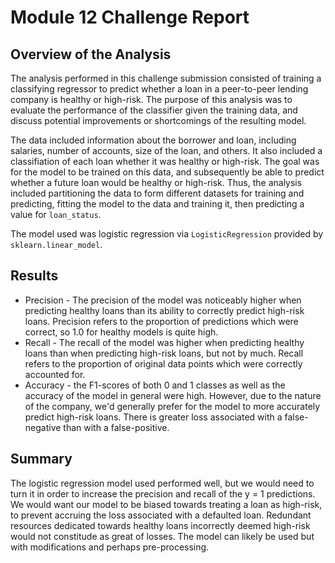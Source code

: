 # Module 12 Challenge Report

## Overview of the Analysis

The analysis performed in this challenge submission consisted of training a classifying regressor to predict whether a loan in a peer-to-peer lending company is healthy or high-risk. The purpose of this analysis was to evaluate the performance of the classifier given the training data, and discuss potential improvements or shortcomings of the resulting model.

The data included information about the borrower and loan, including salaries, number of accounts, size of the loan, and others. It also included a classifiation of each loan whether it was healthy or high-risk. The goal was for the model to be trained on this data, and subsequently be able to predict whether a future loan would be healthy or high-risk. Thus, the analysis included partitioning the data to form different datasets for training and predicting, fitting the model to the data and training it, then predicting a value for `loan_status`. 

The model used was logistic regression via `LogisticRegression` provided by `sklearn.linear_model`.

## Results

* Precision - The precision of the model was noticeably higher when predicting healthy loans than its ability to correctly predict high-risk loans. Precision refers to the proportion of predictions which were correct, so 1.0 for healthy models is quite high.
* Recall - The recall of the model was higher when predicting healthy loans than when predicting high-risk loans, but not by much. Recall refers to the proportion of original data points which were correctly accounted for.
* Accuracy - the F1-scores of both 0 and 1 classes as well as the accuracy of the model in general were high. However, due to the nature of the company, we'd generally prefer for the model to more accurately predict high-risk loans. There is greater loss associated with a false-negative than with a false-positive.

## Summary

The logistic regression model used performed well, but we would need to turn it in order to increase the precision and recall of the y = 1 predictions. We would want our model to be biased towards treating a loan as high-risk, to prevent accruing the loss associated with a defaulted loan. Redundant resources dedicated towards healthy loans incorrectly deemed high-risk would not constitude as great of losses. The model can likely be used but with modifications and perhaps pre-processing.
